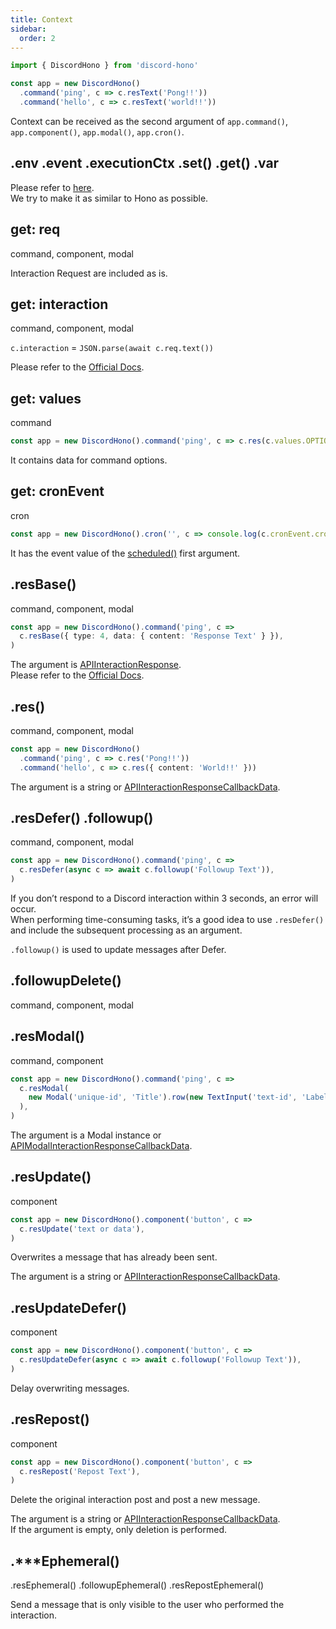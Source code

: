 ```yaml
---
title: Context
sidebar:
  order: 2
---
```


```ts /(?<=\s)c/
import { DiscordHono } from 'discord-hono'

const app = new DiscordHono()
  .command('ping', c => c.resText('Pong!!'))
  .command('hello', c => c.resText('world!!'))
```

Context can be received as the second argument of `app.command()`, `app.component()`, `app.modal()`, `app.cron()`.

## .env .event .executionCtx .set() .get() .var

Please refer to [here](https://hono.dev/api/context).  
We try to make it as similar to Hono as possible.

## get: req

command, component, modal

Interaction Request are included as is.

## get: interaction

command, component, modal

`c.interaction` = `JSON.parse(await c.req.text())`

Please refer to the [Official Docs](https://discord.com/developers/docs/interactions/receiving-and-responding#interaction-object).

## get: values

command

```ts
const app = new DiscordHono().command('ping', c => c.res(c.values.OPTION_NAME))
```

It contains data for command options.

## get: cronEvent

cron

```ts "cronEvent"
const app = new DiscordHono().cron('', c => console.log(c.cronEvent.cron))
```

It has the event value of the [scheduled()](https://developers.cloudflare.com/workers/runtime-apis/handlers/scheduled/) first argument.

## .resBase()

command, component, modal

```ts "resBase"
const app = new DiscordHono().command('ping', c =>
  c.resBase({ type: 4, data: { content: 'Response Text' } }),
)
```

The argument is [APIInteractionResponse](https://discord-api-types.dev/api/next/discord-api-types-v10#APIInteractionResponse).  
Please refer to the [Official Docs](https://discord.com/developers/docs/interactions/receiving-and-responding#interaction-response-object-interaction-response-structure).

## .res()

command, component, modal

```ts "res"
const app = new DiscordHono()
  .command('ping', c => c.res('Pong!!'))
  .command('hello', c => c.res({ content: 'World!!' }))
```

The argument is a string or [APIInteractionResponseCallbackData](https://discord-api-types.dev/api/next/discord-api-types-v10#APIInteractionResponseCallbackData).

## .resDefer() .followup()

command, component, modal

```ts "resDefer" "followup"
const app = new DiscordHono().command('ping', c =>
  c.resDefer(async c => await c.followup('Followup Text')),
)
```

If you don’t respond to a Discord interaction within 3 seconds, an error will occur.  
When performing time-consuming tasks, it’s a good idea to use `.resDefer()` and include the subsequent processing as an argument.

`.followup()` is used to update messages after Defer.

## .followupDelete()

command, component, modal

## .resModal()

command, component

```ts "resModal"
const app = new DiscordHono().command('ping', c =>
  c.resModal(
    new Modal('unique-id', 'Title').row(new TextInput('text-id', 'Label')),
  ),
)
```

The argument is a Modal instance or [APIModalInteractionResponseCallbackData](https://discord-api-types.dev/api/next/discord-api-types-v10/interface/APIModalInteractionResponseCallbackData).

## .resUpdate()

component

```ts "resUpdate"
const app = new DiscordHono().component('button', c =>
  c.resUpdate('text or data'),
)
```

Overwrites a message that has already been sent.

The argument is a string or [APIInteractionResponseCallbackData](https://discord-api-types.dev/api/next/discord-api-types-v10#APIInteractionResponseCallbackData).

## .resUpdateDefer()

component

```ts "resUpdateDefer"
const app = new DiscordHono().component('button', c =>
  c.resUpdateDefer(async c => await c.followup('Followup Text')),
)
```

Delay overwriting messages.

## .resRepost()

component

```ts "resRepost"
const app = new DiscordHono().component('button', c =>
  c.resRepost('Repost Text'),
)
```

Delete the original interaction post and post a new message.

The argument is a string or [APIInteractionResponseCallbackData](https://discord-api-types.dev/api/next/discord-api-types-v10#APIInteractionResponseCallbackData).  
If the argument is empty, only deletion is performed.

## .\*\*\*Ephemeral()

.resEphemeral() .followupEphemeral() .resRepostEphemeral()

Send a message that is only visible to the user who performed the interaction.
